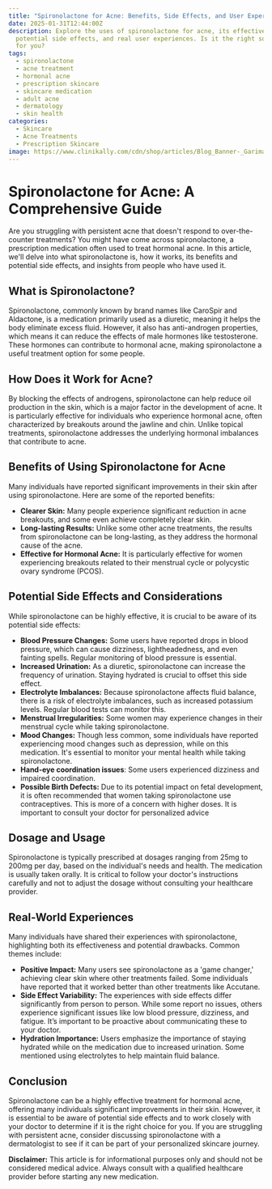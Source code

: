 ```yaml
---
title: "Spironolactone for Acne: Benefits, Side Effects, and User Experiences"
date: 2025-01-31T12:44:00Z
description: Explore the uses of spironolactone for acne, its effectiveness,
  potential side effects, and real user experiences. Is it the right solution
  for you?
tags:
  - spironolactone
  - acne treatment
  - hormonal acne
  - prescription skincare
  - skincare medication
  - adult acne
  - dermatology
  - skin health
categories:
  - Skincare
  - Acne Treatments
  - Prescription Skincare
image: https://www.clinikally.com/cdn/shop/articles/Blog_Banner-_Garima_83.jpg?v=1725092543&width=1500
---
```

# Spironolactone for Acne: A Comprehensive Guide

Are you struggling with persistent acne that doesn't respond to over-the-counter treatments? You might have come across spironolactone, a prescription medication often used to treat hormonal acne. In this article, we'll delve into what spironolactone is, how it works, its benefits and potential side effects, and insights from people who have used it.

## What is Spironolactone?

Spironolactone, commonly known by brand names like CaroSpir and Aldactone, is a medication primarily used as a diuretic, meaning it helps the body eliminate excess fluid. However, it also has anti-androgen properties, which means it can reduce the effects of male hormones like testosterone. These hormones can contribute to hormonal acne, making spironolactone a useful treatment option for some people.

## How Does it Work for Acne?

By blocking the effects of androgens, spironolactone can help reduce oil production in the skin, which is a major factor in the development of acne. It is particularly effective for individuals who experience hormonal acne, often characterized by breakouts around the jawline and chin. Unlike topical treatments, spironolactone addresses the underlying hormonal imbalances that contribute to acne.

## Benefits of Using Spironolactone for Acne

Many individuals have reported significant improvements in their skin after using spironolactone. Here are some of the reported benefits:

*   **Clearer Skin:** Many people experience significant reduction in acne breakouts, and some even achieve completely clear skin.
*   **Long-lasting Results:** Unlike some other acne treatments, the results from spironolactone can be long-lasting, as they address the hormonal cause of the acne.
*   **Effective for Hormonal Acne:** It is particularly effective for women experiencing breakouts related to their menstrual cycle or polycystic ovary syndrome (PCOS).

## Potential Side Effects and Considerations

While spironolactone can be highly effective, it is crucial to be aware of its potential side effects:

*   **Blood Pressure Changes:** Some users have reported drops in blood pressure, which can cause dizziness, lightheadedness, and even fainting spells. Regular monitoring of blood pressure is essential.
*   **Increased Urination:** As a diuretic, spironolactone can increase the frequency of urination. Staying hydrated is crucial to offset this side effect.
*   **Electrolyte Imbalances:** Because spironolactone affects fluid balance, there is a risk of electrolyte imbalances, such as increased potassium levels. Regular blood tests can monitor this.
*   **Menstrual Irregularities:** Some women may experience changes in their menstrual cycle while taking spironolactone.
*   **Mood Changes:** Though less common, some individuals have reported experiencing mood changes such as depression, while on this medication. It's essential to monitor your mental health while taking spironolactone.
*   **Hand-eye coordination issues**: Some users experienced dizziness and impaired coordination.
*   **Possible Birth Defects:** Due to its potential impact on fetal development, it is often recommended that women taking spironolactone use contraceptives. This is more of a concern with higher doses. It is important to consult your doctor for personalized advice

## Dosage and Usage

Spironolactone is typically prescribed at dosages ranging from 25mg to 200mg per day, based on the individual's needs and health. The medication is usually taken orally. It is critical to follow your doctor's instructions carefully and not to adjust the dosage without consulting your healthcare provider.

## Real-World Experiences

Many individuals have shared their experiences with spironolactone, highlighting both its effectiveness and potential drawbacks. Common themes include:

*   **Positive Impact:** Many users see spironolactone as a 'game changer,' achieving clear skin where other treatments failed. Some individuals have reported that it worked better than other treatments like Accutane.
*   **Side Effect Variability:** The experiences with side effects differ significantly from person to person. While some report no issues, others experience significant issues like low blood pressure, dizziness, and fatigue. It’s important to be proactive about communicating these to your doctor.
*   **Hydration Importance:** Users emphasize the importance of staying hydrated while on the medication due to increased urination. Some mentioned using electrolytes to help maintain fluid balance.

## Conclusion

Spironolactone can be a highly effective treatment for hormonal acne, offering many individuals significant improvements in their skin. However, it is essential to be aware of potential side effects and to work closely with your doctor to determine if it is the right choice for you. If you are struggling with persistent acne, consider discussing spironolactone with a dermatologist to see if it can be part of your personalized skincare journey.

**Disclaimer:** This article is for informational purposes only and should not be considered medical advice. Always consult with a qualified healthcare provider before starting any new medication.
